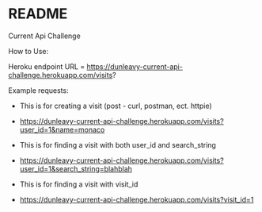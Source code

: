 # README

Current Api Challenge

How to Use:


Heroku endpoint URL = https://dunleavy-current-api-challenge.herokuapp.com/visits?

Example requests:

 - This is for creating a visit (post - curl, postman, ect. httpie)

 * https://dunleavy-current-api-challenge.herokuapp.com/visits?user_id=1&name=monaco

 - This is for finding a visit with both user_id and search_string

* https://dunleavy-current-api-challenge.herokuapp.com/visits?user_id=1&search_string=blahblah


 - This is for finding a visit with visit_id

 * https://dunleavy-current-api-challenge.herokuapp.com/visits?visit_id=1


